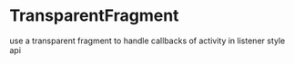 # TransparentFragment
use a transparent fragment to handle callbacks of activity in listener style api




